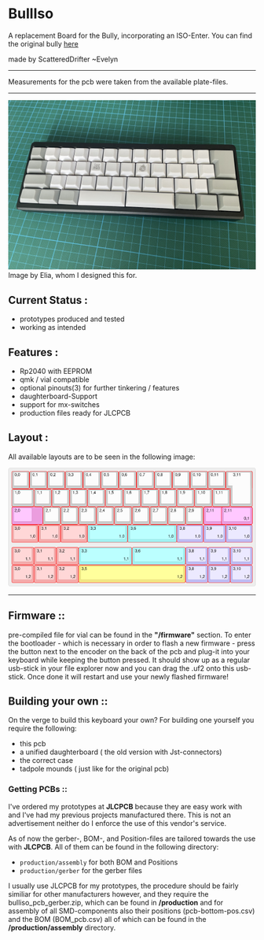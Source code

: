 # BullIso

A replacement Board for the Bully, incorporating an ISO-Enter.
You can find the original bully [here](https://www.cbkbd.com/product/bully)

made by ScatteredDrifter ~Evelyn

---

Measurements for the pcb were taken from the available plate-files. 

---

![image of built iso by Elia](/material/images/bullIso_built_elia.jpg)
Image by Elia, whom I designed this for.

## Current Status :
- prototypes produced and tested 
- working as intended

## Features : 
- Rp2040 with EEPROM 
- qmk / vial compatible 
- optional pinouts(3) for further tinkering / features
- daughterboard-Support 
- support for mx-switches 
- production files ready for JLCPCB

## Layout : 
All available layouts are to be seen in the following image: 

![image of available keyboard layouts](/material/images/keyboard-layout.png)

---

## Firmware ::
pre-compiled file for vial can be found in the **"/firmware"** section.
To enter the bootloader - which is necessary in order to flash a new firmware - press the button next to the encoder on the back of the pcb and plug-it into your keyboard while keeping the button pressed. It should show up as a regular usb-stick in your file explorer now and you can drag the .uf2 onto this usb-stick. Once done it will restart and use your newly flashed firmware!


## Building your own ::

On the verge to build this keyboard your own?
For building one yourself you require the following:
- this pcb
- a unified daughterboard ( the old version with Jst-connectors)
- the correct case 
- tadpole mounds ( just like for the original pcb)

### Getting PCBs ::
I've ordered my prototypes at **JLCPCB** because they are easy work with and I've had my previous projects manufactured there. This is not an advertisement neither do I enforce the use of this vendor's service. 

As of now the gerber-, BOM-, and Position-files are tailored towards the use with **JLCPCB**. 
All of them can be found in the following directory: 
- `production/assembly` for both BOM and Positions 
- `production/gerber` for the gerber files 


I usually use JLCPCB for my prototypes, the procedure should be fairly similiar for other manufacturers however, and they require the bulliso_pcb_gerber.zip, which can be found in **/production** and for assembly of all SMD-components also their positions (pcb-bottom-pos.csv) and the BOM (BOM_pcb.csv) all of which can be found in the **/production/assembly** directory.
